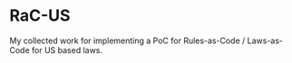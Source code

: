 # RaC-US
My collected work for implementing a PoC for Rules-as-Code / Laws-as-Code for US based laws.
